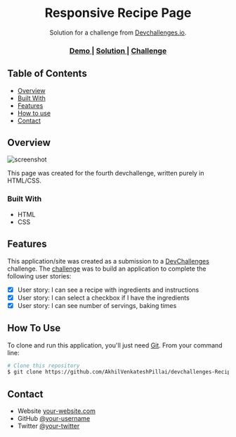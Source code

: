 <!-- Please update value in the {}  -->

<h1 align="center">Responsive Recipe Page</h1>

<div align="center">
   Solution for a challenge from  <a href="http://devchallenges.io" target="_blank">Devchallenges.io</a>.
</div>

<div align="center">
  <h3>
    <a href="https://recipe-devchallenge.netlify.app/">
      Demo
    </a>
    <span> | </span>
    <a href="https://github.com/AkhilVenkateshPillai/devchallenges-Recipe-Page">
      Solution
    </a>
    <span> | </span>
    <a href="https://devchallenges.io/challenges/OEKdUZ6xs0h99C38XVht">
      Challenge
    </a>
  </h3>
</div>

<!-- TABLE OF CONTENTS -->

## Table of Contents

- [Overview](#overview)
- [Built With](#built-with)
- [Features](#features)
- [How to use](#how-to-use)
- [Contact](#contact)


<!-- OVERVIEW -->

## Overview

![screenshot](/images/recording(5).gif)

This page was created for the fourth devchallenge, written purely in HTML/CSS.

### Built With

<!-- This section should list any major frameworks that you built your project using. Here are a few examples.-->

- HTML
- CSS

## Features

<!-- List the features of your application or follow the template. Don't share the figma file here :) -->

This application/site was created as a submission to a [DevChallenges](https://devchallenges.io/challenges) challenge. The [challenge](https://devchallenges.io/challenges/TtUjDt19eIHxNQ4n5jps) was to build an application to complete the following user stories:

- [x] User story: I can see a recipe with ingredients and instructions
- [x] User story: I can select a checkbox if I have the ingredients
- [x] User story: I can see number of servings, baking times

## How To Use

To clone and run this application, you'll just need [Git](https://git-scm.com). From your command line:

```bash
# Clone this repository
$ git clone https://github.com/AkhilVenkateshPillai/devchallenges-Recipe-Page 

```


## Contact

- Website [your-website.com](https://dev-akhil.netlify.app/)
- GitHub [@your-username](https://github.com/AkhilVenkateshPillai)
- Twitter [@your-twitter](https://twitter.com/akhil_vn47)
